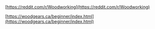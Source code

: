 [https://reddit.com/r/Woodworking](https://reddit.com/r/Woodworking)

[https://woodgears.ca/beginner/index.html](https://woodgears.ca/beginner/index.html)



